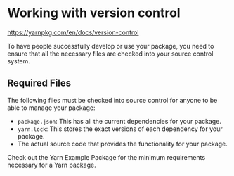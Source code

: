 # Working with version control

https://yarnpkg.com/en/docs/version-control

To have people successfully develop or use your package, you need to ensure that all the necessary files are checked into your source control system.

## Required Files

The following files must be checked into source control for anyone to be able to manage your package:

- `package.json`: This has all the current dependencies for your package.
- `yarn.lock`: This stores the exact versions of each dependency for your package.
- The actual source code that provides the functionality for your package.

Check out the Yarn Example Package for the minimum requirements necessary for a Yarn package.